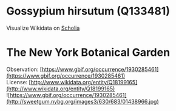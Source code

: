 
Gossypium hirsutum (Q133481)
============================
  
Visualize Wikidata on [Scholia](https://scholia.toolforge.org/taxon/Q133481)
# The New York Botanical Garden
  
Observation: [https://www.gbif.org/occurrence/1930285461](https://www.gbif.org/occurrence/1930285461)  
License: [http://www.wikidata.org/entity/Q18199165](http://www.wikidata.org/entity/Q18199165)  
![https://www.gbif.org/occurrence/1930285461](http://sweetgum.nybg.org/images3/630/683/01438966.jpg)